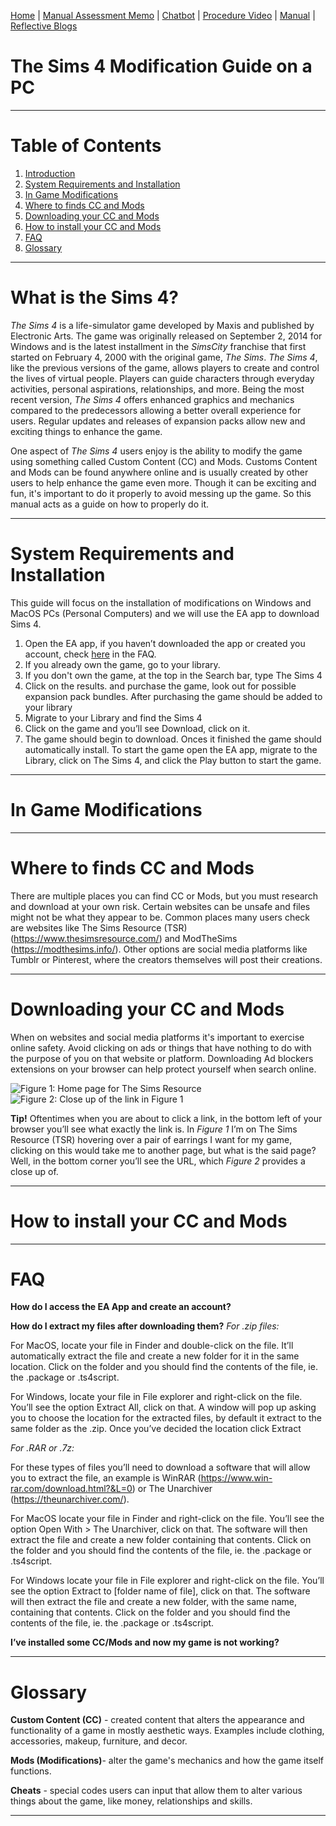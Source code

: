 [Home](index.md) | [Manual Assessment Memo](manual_assessment_memo.md) | [Chatbot](chatbot.md) | [Procedure Video](procedure_video.md) | [Manual](manual.md) | [Reflective Blogs](reflective_blogs.md)

# The Sims 4 Modification Guide on a PC
---
# Table of Contents 
1. [Introduction](#What-is-the-Sims-4-?) 
2. [System Requirements and Installation](#System-Requirements-and-Installation) 
3. [In Game Modifications](#In-Game-Modifications)
4. [Where to finds CC and Mods](#Where-to-finds-CC-and-Mods)
5. [Downloading your CC and Mods](#Downloading-your-CC-and-Mods)
6. [How to install your CC and Mods](#How-to-install-your-CC-and-Mods)
7. [FAQ](#FAQ)
8. [Glossary](#Glossary)

--- 
# What is the Sims 4? 
*The Sims 4* is a life-simulator game developed by Maxis and published by Electronic Arts. The game was originally  released on September 2, 2014 for Windows and is the latest installment in the *SimsCity* franchise that first started on February 4, 2000 with the original game, *The Sims*. *The Sims 4*, like the previous versions of the game, allows players to create and control the lives of virtual people. Players can guide characters through everyday activities, personal aspirations, relationships, and more. Being the most recent version, *The Sims 4* offers enhanced graphics and mechanics compared to the predecessors allowing a better overall experience for users. Regular updates and releases of expansion packs allow new and exciting things to enhance the game. 

One aspect of *The Sims 4* users enjoy is the ability to modify the game using something called Custom Content (CC) and Mods. Customs Content and Mods can be found anywhere online and is usually created by other users to help enhance the game even more. Though it can be exciting and fun, it's important to do it properly to avoid messing up the game. So this manual acts as a guide on how to properly do it.

---
# System Requirements and Installation
This guide will focus on the installation of modifications on Windows and MacOS PCs (Personal Computers) and we will use the EA app to download Sims 4. 
 1. Open the EA app, if you haven’t downloaded the app or created you account, check [here](#FAQ) in the FAQ. 
 2. If you  already own the game, go to your library.
 3. If you don't own the game, at the top in the Search bar, type The Sims 4
 4. Click on the results. and purchase the game, look out for possible expansion pack bundles. After purchasing the game should be added to your library
 5. Migrate to your Library and find the Sims 4
 6. Click on the game and you’ll see Download, click on it.
 7. The game should begin to download. Onces it finished the game should automatically install.
To start the game open the EA app, migrate to the Library, click on The Sims 4, and click the Play button to start the game. 

---
# In Game Modifications
---
# Where to finds CC and Mods

There are multiple places you can find CC or Mods, but you must research and download at your own risk. Certain websites can be unsafe and files might not be what they appear to be. Common places many users check are websites like The Sims Resource (TSR) (<https://www.thesimsresource.com/>) and ModTheSims (<https://modthesims.info/>). Other options are social media platforms like Tumblr or Pinterest, where the creators themselves will post their creations. 

---
# Downloading your CC and Mods

When on websites and social media platforms it's important to exercise online safety. Avoid clicking on ads or things that have nothing to do with the purpose of you on that website or platform. Downloading Ad blockers extensions on your browser can help protect yourself when search online. 

![*Figure 1*: Home page for The Sims Resource](https://github.com/user-attachments/assets/53827684-8e39-47d4-b738-6ac0521199f1)
![*Figure 2*: Close up of the link in Figure 1](https://github.com/user-attachments/assets/2b90e7dd-40c9-4fe7-9b9a-976212b54be3)

**Tip!** Oftentimes when you are about to click a link, in the bottom left of your browser you’ll see what exactly the link is. In *Figure 1* I’m on The Sims Resource (TSR) hovering over a pair of earrings I want for my game, clicking on this would take me to another page, but what is the said page? Well, in the bottom corner you’ll see the URL, which *Figure 2* provides a close up of.

---
# How to install your CC and Mods 
--- 
# FAQ
**How do I access the EA App and create an account?**

**How do I extract my files after downloading them?**
*For .zip files:*

For MacOS, locate your file in Finder and double-click on the file. It’ll automatically extract the file and create a new folder for it in the same location. Click on the folder and you should find the contents of the file, ie. the .package or .ts4script.

For Windows, locate your file in File explorer and right-click on the file. You’ll see the option Extract All, click on that. A window will pop up asking you to choose the location for the extracted files, by default it extract to the same folder as the .zip. Once you’ve decided the location click Extract 

*For .RAR or .7z:*

For these types of files you’ll need to download a software that will allow you to extract the file, an example is WinRAR (<https://www.win-rar.com/download.html?&L=0>)  or The Unarchiver (<https://theunarchiver.com/>). 

For MacOS locate your file in Finder and right-click on the file. You’ll see the option Open With > The Unarchiver, click on that. The software will then extract the file and create a new folder containing that contents. Click on the folder and you should find the contents of the file, ie. the .package or .ts4script. 

For Windows locate your file in File explorer and right-click on the file. You’ll see the option Extract to [folder name of file], click on that. The software will then extract the file and create a new folder, with the same name, containing that contents. Click on the folder and you should find the contents of the file, ie. the .package or .ts4script. 

**I’ve installed some CC/Mods and now my game is not working?** 

--- 
# Glossary
**Custom Content (CC)** - created content that alters the appearance and functionality of a game in mostly aesthetic ways. Examples include clothing, accessories, makeup, furniture, and decor.

**Mods (Modifications)**- alter the game's mechanics and how the game itself functions. 

**Cheats** - special codes users can input that allow them to alter various things about the game, like money, relationships and skills.

---

